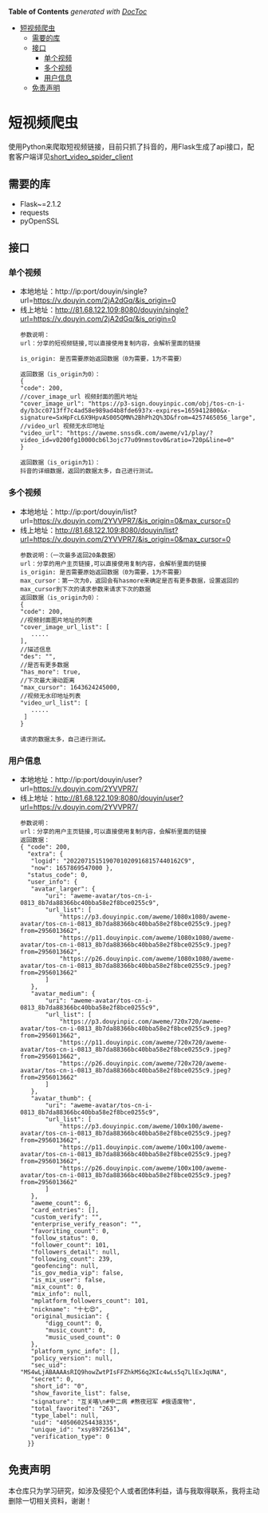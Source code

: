 <!-- START doctoc generated TOC please keep comment here to allow auto update -->
<!-- DON'T EDIT THIS SECTION, INSTEAD RE-RUN doctoc TO UPDATE -->
**Table of Contents**  *generated with [DocToc](https://github.com/thlorenz/doctoc)*

- [短视频爬虫](#%E7%9F%AD%E8%A7%86%E9%A2%91%E7%88%AC%E8%99%AB)
  - [需要的库](#%E9%9C%80%E8%A6%81%E7%9A%84%E5%BA%93)
  - [接口](#%E6%8E%A5%E5%8F%A3)
    - [单个视频](#%E5%8D%95%E4%B8%AA%E8%A7%86%E9%A2%91)
    - [多个视频](#%E5%A4%9A%E4%B8%AA%E8%A7%86%E9%A2%91)
    - [用户信息](#%E7%94%A8%E6%88%B7%E4%BF%A1%E6%81%AF)
  - [免责声明](#%E5%85%8D%E8%B4%A3%E5%A3%B0%E6%98%8E)

<!-- END doctoc generated TOC please keep comment here to allow auto update -->

# 短视频爬虫
使用Python来爬取短视频链接，目前只抓了抖音的，用Flask生成了api接口，配套客户端详见[short_video_spider_client](https://github.com/LuckyLi706/short_video_spider_client)

## 需要的库
  + Flask~=2.1.2
  + requests
  + pyOpenSSL

## 接口
### 单个视频
  + 本地地址：http://ip:port/douyin/single?url=https://v.douyin.com/2jA2dGq/&is_origin=0
  + 线上地址：http://81.68.122.109:8080/douyin/single?url=https://v.douyin.com/2jA2dGq/&is_origin=0
    ```
    参数说明：
    url：分享的短视频链接,可以直接使用复制内容，会解析里面的链接
    
    is_origin: 是否需要原始返回数据（0为需要，1为不需要）
    
    返回数据（is_origin为0）：
    {
    "code": 200,
    //cover_image_url 视频封面的图片地址
    "cover_image_url": "https://p3-sign.douyinpic.com/obj/tos-cn-i-dy/b3cc0713ff7c4ad58e989ad4b8fde693?x-expires=1659412800&x-signature=SxHpFcL6X9HpvAS005QMN%2BhPh2Q%3D&from=4257465056_large",
    //video_url 视频无水印地址
    "video_url": "https://aweme.snssdk.com/aweme/v1/play/?video_id=v0200fg10000cb6l3ojc77u09nmstov0&ratio=720p&line=0"
    }

    返回数据（is_origin为1）：
    抖音的详细数据，返回的数据太多，自己进行测试。
    
    ```

### 多个视频
   + 本地地址：http://ip:port/douyin/list?url=https://v.douyin.com/2YVVPR7/&is_origin=0&max_cursor=0
   + 线上地址：http://81.68.122.109:8080/douyin/list?url=https://v.douyin.com/2YVVPR7/&is_origin=0&max_cursor=0
     ```
     参数说明：（一次最多返回20条数据）
     url：分享的用户主页链接,可以直接使用复制内容，会解析里面的链接
     is_origin: 是否需要原始返回数据（0为需要，1为不需要）
     max_cursor：第一次为0，返回会有hasmore来确定是否有更多数据，设置返回的max_cursor到下次的请求参数来请求下次的数据
     返回数据（is_origin为0）：
     {
     "code": 200,
     //视频封面图片地址的列表
     "cover_image_url_list": [
        .....
     ],
     //描述信息
     "des": "",
     //是否有更多数据
     "has_more": true,
     //下次最大滑动距离
     "max_cursor": 1643624245000,
     //视频无水印地址列表
     "video_url_list": [
        .....
      ]
     }

     请求的数据太多，自己进行测试。
     ```

### 用户信息
   + 本地地址：http://ip:port/douyin/user?url=https://v.douyin.com/2YVVPR7/
   + 线上地址：http://81.68.122.109:8080/douyin/user?url=https://v.douyin.com/2YVVPR7/
     ```
     参数说明：
     url：分享的用户主页链接,可以直接使用复制内容，会解析里面的链接
     返回数据：
     { "code": 200,
       "extra": {
        "logid": "20220715151907010209168157440162C9",
        "now": 1657869547000 },
       "status_code": 0,
       "user_info": {
        "avatar_larger": {
            "uri": "aweme-avatar/tos-cn-i-0813_8b7da88366bc40bba58e2f8bce0255c9",
            "url_list": [
                "https://p3.douyinpic.com/aweme/1080x1080/aweme-avatar/tos-cn-i-0813_8b7da88366bc40bba58e2f8bce0255c9.jpeg?from=2956013662",
                "https://p11.douyinpic.com/aweme/1080x1080/aweme-avatar/tos-cn-i-0813_8b7da88366bc40bba58e2f8bce0255c9.jpeg?from=2956013662",
                "https://p26.douyinpic.com/aweme/1080x1080/aweme-avatar/tos-cn-i-0813_8b7da88366bc40bba58e2f8bce0255c9.jpeg?from=2956013662"
            ]
        },
        "avatar_medium": {
            "uri": "aweme-avatar/tos-cn-i-0813_8b7da88366bc40bba58e2f8bce0255c9",
            "url_list": [
                "https://p3.douyinpic.com/aweme/720x720/aweme-avatar/tos-cn-i-0813_8b7da88366bc40bba58e2f8bce0255c9.jpeg?from=2956013662",
                "https://p11.douyinpic.com/aweme/720x720/aweme-avatar/tos-cn-i-0813_8b7da88366bc40bba58e2f8bce0255c9.jpeg?from=2956013662",
                "https://p26.douyinpic.com/aweme/720x720/aweme-avatar/tos-cn-i-0813_8b7da88366bc40bba58e2f8bce0255c9.jpeg?from=2956013662"
            ]
        },
        "avatar_thumb": {
            "uri": "aweme-avatar/tos-cn-i-0813_8b7da88366bc40bba58e2f8bce0255c9",
            "url_list": [
                "https://p3.douyinpic.com/aweme/100x100/aweme-avatar/tos-cn-i-0813_8b7da88366bc40bba58e2f8bce0255c9.jpeg?from=2956013662",
                "https://p11.douyinpic.com/aweme/100x100/aweme-avatar/tos-cn-i-0813_8b7da88366bc40bba58e2f8bce0255c9.jpeg?from=2956013662",
                "https://p26.douyinpic.com/aweme/100x100/aweme-avatar/tos-cn-i-0813_8b7da88366bc40bba58e2f8bce0255c9.jpeg?from=2956013662"
            ]
        },
        "aweme_count": 6,
        "card_entries": [],
        "custom_verify": "",
        "enterprise_verify_reason": "",
        "favoriting_count": 0,
        "follow_status": 0,
        "follower_count": 101,
        "followers_detail": null,
        "following_count": 239,
        "geofencing": null,
        "is_gov_media_vip": false,
        "is_mix_user": false,
        "mix_count": 0,
        "mix_info": null,
        "mplatform_followers_count": 101,
        "nickname": "十七😍",
        "original_musician": {
            "digg_count": 0,
            "music_count": 0,
            "music_used_count": 0
        },
        "platform_sync_info": [],
        "policy_version": null,
        "sec_uid": "MS4wLjABAAAAsRIQ9howZwtPIsFFZhkMS6q2KIc4wLs5q7LlExJqUNA",
        "secret": 0,
        "short_id": "0",
        "show_favorite_list": false,
        "signature": "互关咯\n#中二病 #熬夜冠军 #俄语废物",
        "total_favorited": "263",
        "type_label": null,
        "uid": "405060254438335",
        "unique_id": "xsy897256134",
        "verification_type": 0
       }}    
       ```
## 免责声明
本仓库只为学习研究，如涉及侵犯个人或者团体利益，请与我取得联系，我将主动删除一切相关资料，谢谢！